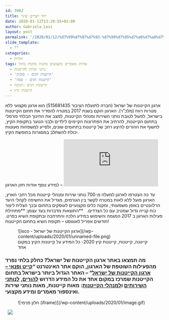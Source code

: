 ```yaml
---
id: 3982
title: יחד יוצרים שינוי
date: 2020-01-12T13:29:55+02:00
author: Gabriela Levi
layout: post
permalink: '/2020/01/12/%d7%99%d7%97%d7%93-%d7%99%d7%95%d7%a6%d7%a8%d7%99%d7%9d-%d7%a9%d7%99%d7%a0%d7%95%d7%99/'
slide_template:
  - ""
categories:
  - אודות
tags: אודות מאמרים מקצועים מחנות מחנות בחול
  - נותני שרות לקייטנות
  - 'קייטנות חגים - סוכות'
  - 'קייטנות חגים - פסח'
  - קייטנות חגים -חנוכה
  - קייטנות קיץ
---
```

<div>ארגון הקייטנות של ישראל (חברה לתועלת הציבור 515681435) הוא ארגון מקצועי ללא מטרות רווח (מלכ”ר). הארגון הוקם בשנת 2017 במטרה להסדיר את תחום הקייטנות בישראל, לפעול לטובת נותני השירות ומנהלי הקייטנות, למצב את החינוך הבלתי פורמלי בתחום הקייטנות, להרחיב את הפתרונות הקיימים לילדים ולבני הנוער בתקופת הקיץ, לחשוף את ההורים להיצע רחב של קייטנות בתחומים שונים, ולסייע למשפחות מעוטות יכולת להשתלב במסגרות בחופשת הקיץ.

<div>

<div class="wp-block-group has-primary-background-color has-background">

<div class="wp-block-group__inner-container">

למידע נוסף אודות חזון הארגון – ![לחצו כאן](https://www.kayt.co.il/index.php?dir=site&page=content&cs=3003)

</div>

</div>

עד כה הצטרפו לארגון למעלה מ-700 נותני שירות ומנהלי קייטנות מכל רחבי הארץ, הארגון פועל ללא לאות במטרה לקשר בין הגורמים, מגדיל את החשיפה לקהלי היעד הרלוונטיים באופן משמעותי, ומקנה כלים מקצועיים לעוסקים בתחום ובכך הצליח ליצור כוח קנייה גדול שמטיב עם כל הצדדים.   **התוצאות מדברות בעד עצמן: **מתחילת פעילות הארגון ב 2017 המגמה והשימוש במידע הלכה והתרחבה ובתקופת השיא בפרט. חודשים אפריל לאוגוסט – תקופת השיא בתחום הקייטנות!

<figure id="attachment_29" aria-describedby="caption-attachment-29" class="wp-caption alignnone">![isco - ארגון הקייטנות של ישראל](/wp-content/uploads/2020/01/unnamed-file.png)

<figcaption id="caption-attachment-29" class="wp-caption-text">קייטנה, קייטנות, קייטנות קיץ 2020- כל המידע על קייטנות הקיץ במקום אחד</figcaption>

</figure>

### **מה תמצאו באתר ארגון הקייטנות של ישראל?** כחלק בלתי נפרד מהפעילות השוטפת של הארגון, הוקם אתר האינטרנט “[קייט ופנאי – ארגון הקייטנות של ישראל](https://www.kayt.co.il/)” – האתר הגדול ביותר בישראל בתחום הקייטנות שמרכז במקום אחד את כל המידע הדרוש [להורים](https://www.kayt.co.il/index.php?dir=site&page=articles&op=category&cs=3010), [לנותני השירותים](https://www.kayt.co.il/index.php?dir=site&page=articles&op=category&cs=3011) ו[למנהלי הקייטנות](https://www.kayt.co.il/index.php?dir=site&page=articles&op=category&cs=3012): מאות קייטנות, מאות נותני שירות ואינספור מאמרים ומידע מקצועי.  

<figure class="wp-block-image size-large">![חלון פנימי (iframe)](/wp-content/uploads/2020/01/image.gif)</figure>

  ![](https://repo.kayt-il.com/wp-content/uploads/2020/01/תעודת-התאגדות-מקור-216x300.gif)  </div>

</div>